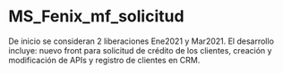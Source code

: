 # MS_Fenix_mf_solicitud
De inicio se consideran 2 liberaciones Ene2021 y Mar2021. El desarrollo incluye: nuevo front para solicitud de crédito de los clientes, creación y modificación de APIs y registro de clientes en CRM.
